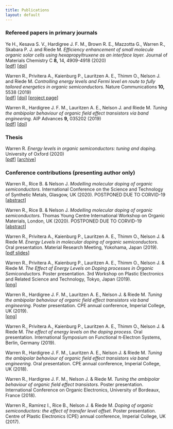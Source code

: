```yaml
---
title: Publications
layout: default
---
```


### Refereed papers in primary journals
Ye H., Kesava S. V., Hardigree J. F. M., Brown R. E., Mazzotta G., Warren R., Skabara P. J. and Riede M. *Efficiency enhancement of small molecule organic solar cells using hexapropyltruxene as an interface layer.* Journal of Materials Chemistry C <b>8,</b> 14, 4909-4918 (2020)
<br />
[[pdf](/assets/pdfs/Ye-et-al-2020-Efficiency-enhancement-of-small-molecule-organic-solar-cells.pdf)]
[[doi](https://doi.org/10.1039/C9TC06845G)]

Warren R., Privitera A., Kaienburg P., Lauritzen A. E., Thimm O., Nelson J. and Riede M.
*Controlling energy levels and Fermi level en route to fully tailored energetics in organic semiconductors.*
Nature Communications <b>10,</b> 5538 (2019)
<br />
[[pdf](/assets/pdfs/Warren-et-al-2019-Controlling-energy-levels-and-Fermi-level.pdf)]
[[doi](https://doi.org/10.1038/s41467-019-13563-x)]
[[project page](https://github.com/AFMD/dopingModel)]

Warren R., Hardigree J. F. M., Lauritzen A. E., Nelson J. and Riede M.
*Tuning the ambipolar behaviour of organic field effect transistors via band engineering.*
AIP Advances <b>9,</b> 035202 (2019)
<br />
[[pdf](/assets/pdfs/Warren-et-al-2019-Tuning-the-ambipolar-behaviour-of-organic-field-ef.pdf)]
[[doi](https://doi.org/10.1063/1.5080505)]


### Thesis
Warren R.
*Energy levels in organic semiconductors: tuning and doping.*
University of Oxford (2020)
<br />
[[pdf](/assets/pdfs/Ross-Warren-DPhil-Thesis.pdf)]
[[archive](https://ora.ox.ac.uk/objects/uuid:ffbf55a3-b3eb-44c6-8c66-44fd0ad279d4)]


### Conference contributions (presenting author only)
Warren R., Rice B. & Nelson J. 
*Modelling molecular doping of organic semiconductors.* 
International Conference on the Science and Technology of Synthetic Metals, Glasgow, UK (2020).
POSTPONED DUE TO CORVID-19
<br />
[[abstract](/assets/pdfs/ICSM-2020-Doping-final.pdf)]

Warren R., Rice B. & Nelson J. 
*Modelling molecular doping of organic semiconductors.* 
Thomas Young Centre International Workshop on Organic Materials, London, UK (2020).
POSTPONED DUE TO CORVID-19
<br />
[[abstract](/assets/pdfs/IWOM-2020-Doping.pdf)]


Warren R., Privitera A., Kaienburg P., Lauritzen A. E., Thimm O., Nelson J. & Riede M. 
*Energy Levels in molecular doping of organic semiconductors.* 
Oral presentation. Material Research Meeting, Yokohama, Japan (2019).
<br />
[[pdf slides](/assets/pdfs/20191213-MRM-Yokohama_pdf_backup.pdf)]

Warren R., Privitera A., Kaienburg P., Lauritzen A. E., Thimm O., Nelson J. & Riede M. 
*The Effect of Energy Levels on Doping processes in Organic Semiconductors.* 
Poster presentation. 3rd Workshop on Plastic Electronics and Related Science and Technology, Tokyo, Japan (2019).
<br />
[[png](/assets/imgs/ross-warren-TokyoTech-CPE-2019-poster-big.png)]

Warren R., Hardigree J. F. M., Lauritzen A. E., Nelson J. & Riede M.
*Tuning the ambipolar behaviour of organic field effect transistors via band engineering.*
Poster presentation. CPE annual conference, Imperial College, UK (2019).
<br />
[[png](/assets/imgs/ross-warren-Imperial-CPE-2019-poster-big.png)]

Warren R., Privitera A., Kaienburg P., Lauritzen A. E., Thimm O., Nelson J. & Riede M.
*The effect of energy levels on the doping process.*
Oral presentation. International Symposium on Functional &pi;-Electron Systems, Berlin, Germany (2019).

Warren R., Hardigree J. F. M., Lauritzen A. E., Nelson J. & Riede M.
*Tuning the ambipolar behaviour of organic field effect transistors via band engineering.*
Oral presentation. CPE annual conference, Imperial College, UK (2018).


Warren R., Hardigree J. F. M., Nelson J. & Riede M.
*Tuning the ambipolar behaviour of organic field effect transistors.*
Poster presentation. International Conference on Organic Electronics, University of Bordeaux, France (2018).

Warren R., Ramirez I., Rice B., Nelson J. & Riede M. 
*Doping of organic semiconductors: the effect of transfer level offset.*
Poster presentation. Centre of Plastic Electronics (CPE) annual conference, Imperial College, UK (2017).